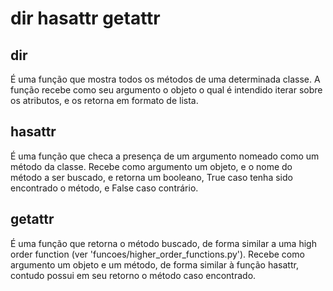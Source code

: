 # dir hasattr getattr

## dir

É uma função que mostra todos os métodos de uma determinada classe. A função recebe como seu argumento o objeto o qual é intendido iterar sobre os atributos, e os retorna em formato de lista.

## hasattr

É uma função que checa a presença de um argumento nomeado como um método da classe. Recebe como argumento um objeto, e o nome do método a ser buscado, e retorna um booleano, True caso tenha sido encontrado o método, e False caso contrário.

## getattr

É uma função que retorna o método buscado, de forma similar a uma high order function (ver 'funcoes/higher_order_functions.py'). Recebe como argumento um objeto e um método, de forma similar à função hasattr, contudo possui em seu retorno o método caso encontrado.
